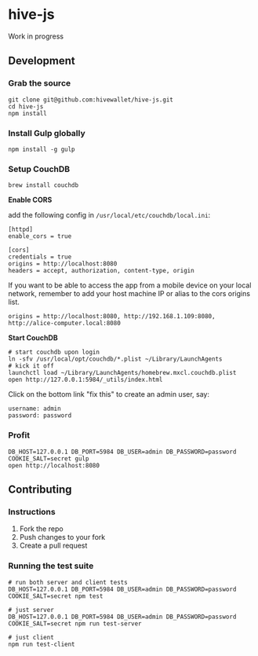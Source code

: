hive-js
=======

Work in progress

## Development

### Grab the source

    git clone git@github.com:hivewallet/hive-js.git
    cd hive-js
    npm install

### Install Gulp globally

    npm install -g gulp

### Setup CouchDB

    brew install couchdb

__Enable CORS__

add the following config in `/usr/local/etc/couchdb/local.ini`:

    [httpd]
    enable_cors = true

    [cors]
    credentials = true
    origins = http://localhost:8080
    headers = accept, authorization, content-type, origin

If you want to be able to access the app from a mobile device on your local network, remember to add your host machine IP or alias to the cors origins list.

    origins = http://localhost:8080, http://192.168.1.109:8080, http://alice-computer.local:8080

__Start CouchDB__

    # start couchdb upon login
    ln -sfv /usr/local/opt/couchdb/*.plist ~/Library/LaunchAgents
    # kick it off
    launchctl load ~/Library/LaunchAgents/homebrew.mxcl.couchdb.plist
    open http://127.0.0.1:5984/_utils/index.html

Click on the bottom link "fix this" to create an admin user, say:

    username: admin
    password: password

### Profit

    DB_HOST=127.0.0.1 DB_PORT=5984 DB_USER=admin DB_PASSWORD=password COOKIE_SALT=secret gulp
    open http://localhost:8080

## Contributing

### Instructions

1. Fork the repo
2. Push changes to your fork
3. Create a pull request


### Running the test suite

    # run both server and client tests
    DB_HOST=127.0.0.1 DB_PORT=5984 DB_USER=admin DB_PASSWORD=password COOKIE_SALT=secret npm test

    # just server
    DB_HOST=127.0.0.1 DB_PORT=5984 DB_USER=admin DB_PASSWORD=password COOKIE_SALT=secret npm run test-server

    # just client
    npm run test-client


